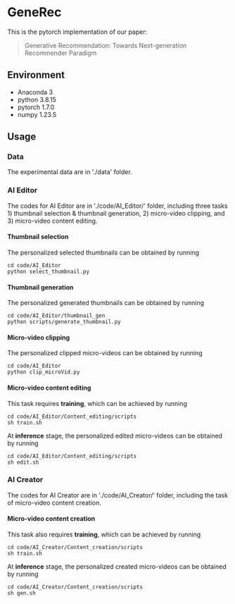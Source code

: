 # GeneRec
This is the pytorch implementation of our paper:
> Generative Recommendation: Towards Next-generation Recommender Paradigm

## Environment
- Anaconda 3
- python 3.8.15
- pytorch 1.7.0
- numpy 1.23.5

## Usage

### Data
The experimental data are in './data' folder.

### AI Editor
The codes for AI Editor are in './code/AI_Editor/' folder, including three tasks 1) thumbnail selection & thumbnail generation, 2) micro-video clipping, and 3) micro-video content editing.

#### Thumbnail selection
The personalized selected thumbnails can be obtained by running
```
cd code/AI_Editor
python select_thumbnail.py
```

#### Thumbnail generation
The personalized generated thumbnails can be obtained by running
```
cd code/AI_Editor/thumbnail_gen
python scripts/generate_thumbnail.py
```

#### Micro-video clipping
The personalized clipped micro-videos can be obtained by running
```
cd code/AI_Editor
python clip_microVid.py
```

#### Micro-video content editing
This task requires **training**, which can be achieved by running
```
cd code/AI_Editor/Content_editing/scripts
sh train.sh
```

At **inference** stage, the personalized edited micro-videos can be obtained by running
```
cd code/AI_Editor/Content_editing/scripts
sh edit.sh
```

### AI Creator
The codes for AI Creator are in './code/AI_Creator/' folder, including the task of micro-video content creation.

#### Micro-video content creation
This task also requires **training**, which can be achieved by running
```
cd code/AI_Creator/Content_creation/scripts
sh train.sh
```

At **inference** stage, the personalized created micro-videos can be obtained by running
```
cd code/AI_Creator/Content_creation/scripts
sh gen.sh
```